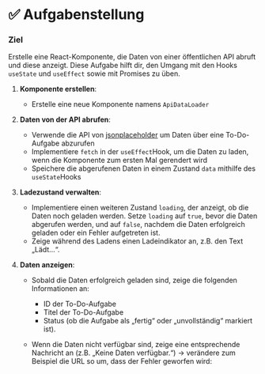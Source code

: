 # ✅ Aufgabenstellung

### Ziel

Erstelle eine React-Komponente, die Daten von einer öffentlichen API abruft und diese anzeigt. Diese Aufgabe hilft dir, den Umgang mit den Hooks `useState` und `useEffect` sowie mit Promises zu üben.

1. **Komponente erstellen**:
    - Erstelle eine neue Komponente namens `ApiDataLoader`
    
2. **Daten von der API abrufen**:
    - Verwende die API von [jsonplaceholder](https://jsonplaceholder.typicode.com/todos/1) um Daten über eine To-Do-Aufgabe abzurufen
    - Implementiere `fetch` in der `useEffect`Hook, um die Daten zu laden, wenn die Komponente zum ersten Mal gerendert wird
    - Speichere die abgerufenen Daten in einem Zustand `data` mithilfe des `useState`Hooks
    
3. **Ladezustand verwalten**:
    - Implementiere einen weiteren Zustand `loading`, der anzeigt, ob die Daten noch geladen werden. Setze `loading` auf `true`, bevor die Daten abgerufen werden, und auf `false`, nachdem die Daten erfolgreich geladen oder ein Fehler aufgetreten ist.
    - Zeige während des Ladens einen Ladeindikator an, z.B. den Text „Lädt…“.
    
4. **Daten anzeigen**:
    - Sobald die Daten erfolgreich geladen sind, zeige die folgenden Informationen an:
        - ID der To-Do-Aufgabe
        - Titel der To-Do-Aufgabe
        - Status (ob die Aufgabe als „fertig“ oder „unvollständig“ markiert ist).
        
        
    - Wenn die Daten nicht verfügbar sind, zeige eine entsprechende Nachricht an (z.B. „Keine Daten verfügbar.“) → verändere zum Beispiel die URL so um, dass der Fehler geworfen wird:
        